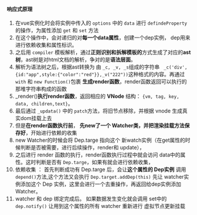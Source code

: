 #### 响应式原理
1. 在vue实例化时会将实例中传入的 `options` 中的 `data` 进行 `defindeProperty` 的操作，为属性添加 `get` 和 `set` 方法
2. 在这个操作中，会对递归的对**每一个data属性**，创建一个dep实例， dep用来进行依赖收集和属性标识。
3. 之后用 `compiler` 模板解析，通过**正则识别和拆解模板的**方式生成了对应的**ast树**，ast树是对html文档的解析，争对的是**语法层面**。
4. 解析为语法树之后，根据ast转换为 由 `_c, _v, _s`组成的字符串 ` _c('div',{id:"app",style:{"color":"red"}},_v("222"))`这种格式的内容。再通过 `with` 和 `new Function()`包裹 **生成render函数**，render函数返回可以执行的那堆字符串构成的函数
5. _render()**执行render函数**，返回相应的 **VNode** 结构： `{vm, tag, key, data, children,text}`。
6. 最后通过 `_updata()` 中的 `patch`方法，将旧节点移除，并根据 vnode 生成真实dom挂载上去
7. 但是**在render函数执行前**， **先new了一个 Watcher类，并把渲染挂载方法保存好**，开始进行依赖的收集
8. new Watcher的时候会将 Dep.targe 指向这个 新watch实例（在get属性的时候判断是否被需要，进行后续操作，render和 update），
9. 之后进行 render 函数的执行，render函数执行过程中就会访问 data中的属性。这时判断是否有 `Dep.targe`，如果有就会进行依赖收集，
10. 依赖收集 ： 首先判断成功有 Dep.targe 后，会让**这个属性的 Dep实例**  调用`depend()`方法,这个方法又会执行 `Dep.target.addDep(this)` 先让 watcher实例添加这个 Dep 实例，这里会进行一个去重操作，再返回给dep实例添加Watcher。
11. watcher 和 dep 绑定完成后。 如果数据发生变化就会调用 set中的 `dep.notify()` 让用到这个属性的所有 watcher 重新进行 虚拟节点更新挂载


